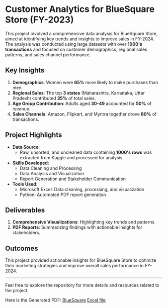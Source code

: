 # Customer Analytics for BlueSquare Store (FY-2023)

This project involved a comprehensive data analysis for BlueSquare Store, aimed at identifying key trends and insights to improve sales in FY-2024. The analysis was conducted using large datasets with over **1000's transactions** and focused on customer demographics, regional sales patterns, and sales channel performance.

## Key Insights
1. **Demographics**: Women were **65%** more likely to make purchases than men.
2. **Regional Sales**: The top **3 states** (Maharashtra, Karnataka, Uttar Pradesh) contributed **35%** of total sales.
3. **Age Group Contribution**: Adults aged **30-49** accounted for **50%** of revenue.
4. **Sales Channels**: Amazon, Flipkart, and Myntra together drove **80%** of transactions.

## Project Highlights
- **Data Source**: 
  - Raw, unsorted, and uncleaned data containing **1000's rows** was extracted from Kaggle and processed for analysis.
- **Skills Developed**: 
  - Data Cleaning and Processing
  - Data Analysis and Visualization
  - Report Generation and Stakeholder Communication
- **Tools Used**: 
  - Microsoft Excel: Data cleaning, processing, and visualization
  - Python: Automated PDF report generation

## Deliverables
1. **Comprehensive Visualizations**: Highlighting key trends and patterns.
2. **PDF Reports**: Summarizing findings with actionable insights for stakeholders.

## Outcomes
This project provided actionable insights for BlueSquare Store to optimize their marketing strategies and improve overall sales performance in FY-2024.

---

Feel free to explore the repository for more details and resources related to the project.

Here is the Generated PDF: [BlueSquare](https://github.com/user-attachments/files/16918562/BlueSquare.pdf)
[Excel file](https://github.com/shreyjainn/Customer-Analytics-for-BlueSquare/blob/main/BlueSquare.xlsx)











